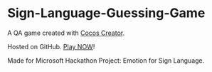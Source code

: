 # Sign-Language-Guessing-Game
A QA game created with [Cocos Creator](http://www.cocos.com/creator/).

Hosted on GitHub. [Play NOW](http://cyblocker.com/signlang/)!

Made for Microsoft Hackathon Project: Emotion for Sign Language.
